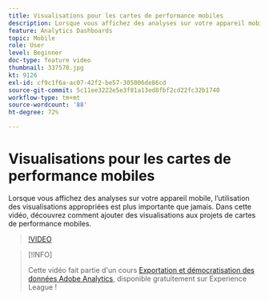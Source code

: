 ```yaml
---
title: Visualisations pour les cartes de performance mobiles
description: Lorsque vous affichez des analyses sur votre appareil mobile, l’utilisation des visualisations appropriées est plus importante que jamais. Dans cette vidéo, découvrez comment ajouter des visualisations aux projets de cartes de performance mobiles.
feature: Analytics Dashboards
topic: Mobile
role: User
level: Beginner
doc-type: feature video
thumbnail: 337570.jpg
kt: 9126
exl-id: cf9c1f6a-ac07-42f2-be57-305006de86cd
source-git-commit: 5c11ee3222e5e3f81a13ed8fbf2cd22fc32b1740
workflow-type: tm+mt
source-wordcount: '88'
ht-degree: 72%

---
```


# Visualisations pour les cartes de performance mobiles

Lorsque vous affichez des analyses sur votre appareil mobile, l’utilisation des visualisations appropriées est plus importante que jamais. Dans cette vidéo, découvrez comment ajouter des visualisations aux projets de cartes de performance mobiles.

>[!VIDEO](https://video.tv.adobe.com/v/337570/?quality=12&learn=on)

>[!INFO]
>
> Cette vidéo fait partie d&#39;un cours [Exportation et démocratisation des données Adobe Analytics](https://experienceleague.adobe.com/?recommended=Analytics-A-1-2022.1.democratizing), disponible gratuitement sur Experience League !